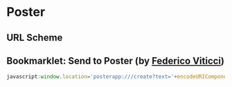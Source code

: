# Poster

## URL Scheme

## Bookmarklet: Send to Poster (by [Federico Viticci](http://www.macstories.net/news/poster-2-0/))

```javascript
javascript:window.location='posterapp:///create?text='+encodeURIComponent(window.getSelection())+'&title='+encodeURIComponent(document.title)+'&callback_url='+encodeURIComponent(location.href);
```